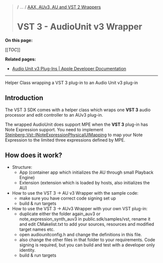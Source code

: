 >/ ... / [AAX, AUv3, AU and VST 2 Wrappers](../Wrappers/Index.md)
>
># VST 3 - AudioUnit v3 Wrapper

**On this page:**

[[_TOC_]]

**Related pages:**

- [Audio Unit v3 Plug-Ins | Apple Developer Documentation](https://developer.apple.com/documentation/audiotoolbox/audio_unit_v3_plug-ins?language=objc)

---

Helper Class wrapping a VST 3 plug-in to an Audio Unit v3 plug-in

## Introduction

The VST 3 SDK comes with a helper class which wraps one **VST 3** audio processor and edit controller to an AUv3 plug-in.

The wrapped AudioUnit does support MPE when the **VST 3** plug-in has Note Expression support. You need to implement [Steinberg::Vst::INoteExpressionPhysicalUIMapping](https://steinbergmedia.github.io/vst3_doc/vstinterfaces/classSteinberg_1_1Vst_1_1INoteExpressionPhysicalUIMapping.html) to map your Note Expression to the limited three expressions defined by MPE.

## How does it work?

- Structure:
    - App (container app which initializes the AU through small Playback Engine)
    - Extension (extension which is loaded by hosts, also initializes the AU)
- How to use the VST 3 → AU v3 Wrapper with the sample code:
    - make sure you have correct code signing set up
    - build & run targets
- How to use the VST 3 → AUv3 Wrapper with your own VST plug-in:
    - duplicate either the folder again_auv3 or note_expression_synth_auv3 in public.sdk/samples/vst, rename it and edit CMakelist.txt to add your sources, resources and modified target names etc.
    - open audiounitconfig.h and change the definitions in this file.
    - also change the other files in that folder to your requirements. Code signing is required, but you can build and test with a developer only identity.
    - build & run targets